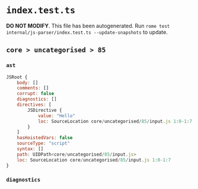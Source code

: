 # `index.test.ts`

**DO NOT MODIFY**. This file has been autogenerated. Run `rome test internal/js-parser/index.test.ts --update-snapshots` to update.

## `core > uncategorised > 85`

### `ast`

```javascript
JSRoot {
	body: []
	comments: []
	corrupt: false
	diagnostics: []
	directives: [
		JSDirective {
			value: "Hello"
			loc: SourceLocation core/uncategorised/85/input.js 1:0-1:7
		}
	]
	hasHoistedVars: false
	sourceType: "script"
	syntax: []
	path: UIDPath<core/uncategorised/85/input.js>
	loc: SourceLocation core/uncategorised/85/input.js 1:0-1:7
}
```

### `diagnostics`

```

```
